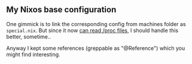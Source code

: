 ## My Nixos base configuration

One gimmick is to link the corresponding config from machines folder as `special.nix`.
But since it now [can read /proc files](https://github.com/NixOS/nix/pull/3546), I should handle this better, sometime..

Anyway I kept some references (greppable as "@Reference") which you might find interesting.

